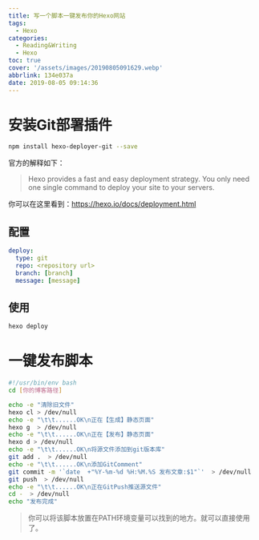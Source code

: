 ```yaml
---
title: 写一个脚本一键发布你的Hexo网站
tags:
  - Hexo
categories:
  - Reading&Writing
  - Hexo
toc: true
cover: '/assets/images/20190805091629.webp'
abbrlink: 134e037a
date: 2019-08-05 09:14:36
---
```


# 安装Git部署插件

```bash
npm install hexo-deployer-git --save
```

官方的解释如下：

> Hexo provides a fast and easy deployment strategy. You only need one single command to deploy your site to your
> servers.

你可以在这里看到：https://hexo.io/docs/deployment.html

<!-- more -->

## 配置

```yaml
deploy:
  type: git
  repo: <repository url> 
  branch: [branch]
  message: [message]
```

## 使用

```bash
hexo deploy
```

# 一键发布脚本

```bash
#!/usr/bin/env bash
cd [你的博客路径]

echo -e "清除旧文件"
hexo cl > /dev/null
echo -e "\t\t......OK\n正在【生成】静态页面"
hexo g  > /dev/null
echo -e "\t\t......OK\n正在【发布】静态页面"
hexo d > /dev/null
echo -e "\t\t......OK\n将源文件添加到git版本库"
git add .  > /dev/null
echo -e "\t\t......OK\n添加GitComment"
git commit -m '`date  +"%Y-%m-%d %H:%M.%S 发布文章:$1"`'  > /dev/null
git push  > /dev/null
echo -e "\t\t......OK\n正在GitPush推送源文件"
cd -  > /dev/null
echo "发布完成"
```

> 你可以将该脚本放置在PATH环境变量可以找到的地方。就可以直接使用了。
